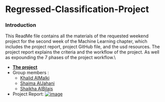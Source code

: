 # **Regressed-Classification-Project**

### **Introduction**
This ReadMe file contains all the materials of the requested weekend project for the second week of the Machine Learning chapter, which includes the project report, project GitHub file, and the usd resources. The project report explains the criteria and the workflow of the project. As well as expounding the 7 phases of the project workflow.\

- [**The project**]()
- Group members :
   - [Khalid AlMalki](https://github.com/khalidme94)
   - [Shaima AlJahani ](https://github.com/mesha4545a)
   - [Shaikha AlBilais](https://github.com/shi5a)
- Project Report:
[![image](https://user-images.githubusercontent.com/48656800/107124449-052aea80-68b5-11eb-8f79-5e79b5be35fa.png)](https://docs.google.com/document/d/1-ksC7qJ5qJxhK4fwcgyNZptGHANpj7tE8GfaFnLKYjA/edit)

   
